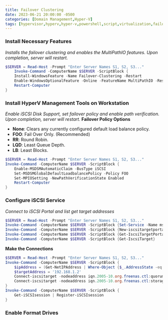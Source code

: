 ```yaml
---
title: Failover Clustering
date: 2023-06-21 20:00:00 -0500
categories: [Domain Management,Hyper-V]
tags: [hypervisor,hyperv,hyper-v,powershell,script,virtualization,failover,cluster]
---
```


### Install Necessary Features
*Installs the failover clustering and enables the MultiPathIO features.  Upon completion, server will restart.*
```powershell
$SERVER = Read-Host -Prompt "Enter Server Names S1, S2, S3..."
    Invoke-Command -ComputerName $SERVER -ScriptBlock {
    Install-WindowsFeature -Name Failover-Clustering -Restart
    Enable-WindowsOptionalFeature -Online -FeatureName MultiPathIO -Restart
    Restart-Computer
}

```

### Install HyperV Management Tools on Workstation
*Enable iSCSI Disk Support, set failover policy and enable path verification.  Upon completion, server will restart.*
**Failover Policy Options**
- **None**: Clears any currently configured default load balance policy.
- **FOO**: Fail Over Only. (Recommended)
- **RR**: Round Robin.
- **LQD**: Least Queue Depth.
- **LB**: Least Blocks.

```powershell
$SERVER = Read-Host -Prompt "Enter Server Names S1, S2, S3..."
Invoke-Command -ComputerName $SERVER -ScriptBlock {
    Enable-MSDSMAutomaticClaim -BusType iSCSI
    Set-MSDSMGlobalDefaultLoadbalancePolicy -Policy FOO
    Set-MPIOSetting -NewPathVerificationState Enabled
    Restart-Computer
}

```

### Configure iSCSI Service
*Connect to iSCSI Portal and list get target addresses*
```powershell
$SERVER = Read-Host -Prompt "Enter Server Names S1, S2, S3..."
Invoke-Command -ComputerName $SERVER -ScriptBlock {Set-Service -Name msiscsi -StartupType "Automatic" ; Start-Service msiscsi}
Invoke-Command -ComputerName $SERVER -ScriptBlock {New-iscsitargetportal -TargetPortalAddress 192.168.1.2}
Invoke-Command -ComputerName $SERVER -ScriptBlock {Get-IscsiTargetPortal | Update-IscsiTargetPortal}
Invoke-Command -ComputerName $SERVER -ScriptBlock {Get-IscsiTarget}

```

**Make the Connections**
```powershell
$SERVER = Read-Host -Prompt "Enter Server Names S1, S2, S3..."
Invoke-Command -ComputerName $SERVER -ScriptBlock {
    $ipAddress = (Get-NetIPAddress | Where-Object {$_.AddressState -eq "Preferred" -and $_.ValidLifetime -lt "24:00:00"}).IPAddress
    $targetAddress = '192.168.1.2'
    Connect-iscsitarget -nodeaddress iqn.2005-10.org.freenas.ctl:quorum -IsPersistent $true -InitiatorPortalAddress $ipAddress -TargetPortalAddress $targetAddress
    Connect-iscsitarget -nodeaddress iqn.2005-10.org.freenas.ctl:storage -IsPersistent $true -InitiatorPortalAddress $ipAddress -TargetPortalAddress $targetAddress
}
Invoke-Command -ComputerName $SERVER -ScriptBlock {
    Get-iSCSIsession | Register-iSCSIsession
}
```

### Enable Format Drives